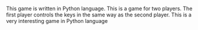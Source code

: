 This game is written in Python language. This is a game for two players. The first player controls the keys in the same way as the second player. This is a very interesting game in Python language
